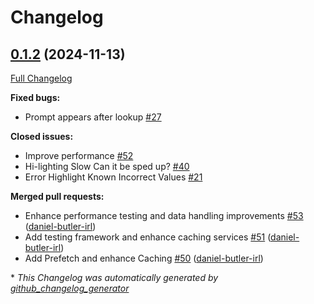# Changelog

## [0.1.2](https://github.com/daniel-butler-irl/VS_Code_Catalog_Json_Editor/tree/0.1.2) (2024-11-13)

[Full Changelog](https://github.com/daniel-butler-irl/VS_Code_Catalog_Json_Editor/compare/0.1.1...0.1.2)

**Fixed bugs:**

- Prompt appears after lookup [\#27](https://github.com/daniel-butler-irl/VS_Code_Catalog_Json_Editor/issues/27)

**Closed issues:**

- Improve performance [\#52](https://github.com/daniel-butler-irl/VS_Code_Catalog_Json_Editor/issues/52)
- Hi-lighting Slow Can it be sped up? [\#40](https://github.com/daniel-butler-irl/VS_Code_Catalog_Json_Editor/issues/40)
- Error Highlight Known Incorrect Values [\#21](https://github.com/daniel-butler-irl/VS_Code_Catalog_Json_Editor/issues/21)

**Merged pull requests:**

- Enhance performance testing and data handling improvements [\#53](https://github.com/daniel-butler-irl/VS_Code_Catalog_Json_Editor/pull/53) ([daniel-butler-irl](https://github.com/daniel-butler-irl))
- Add testing framework and enhance caching services [\#51](https://github.com/daniel-butler-irl/VS_Code_Catalog_Json_Editor/pull/51) ([daniel-butler-irl](https://github.com/daniel-butler-irl))
- Add Prefetch and enhance Caching [\#50](https://github.com/daniel-butler-irl/VS_Code_Catalog_Json_Editor/pull/50) ([daniel-butler-irl](https://github.com/daniel-butler-irl))



\* *This Changelog was automatically generated by [github_changelog_generator](https://github.com/github-changelog-generator/github-changelog-generator)*
